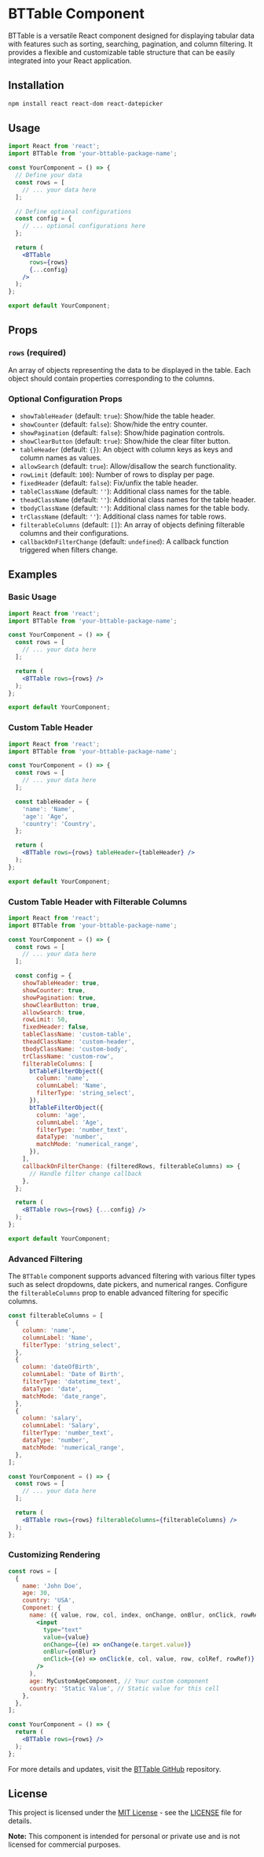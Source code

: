 # BTTable Component
BTTable is a versatile React component designed for displaying tabular data with features such as sorting, searching, pagination, and column filtering. It provides a flexible and customizable table structure that can be easily integrated into your React application.

## Installation
```bash
npm install react react-dom react-datepicker
```

## Usage
```jsx
import React from 'react';
import BTTable from 'your-bttable-package-name';

const YourComponent = () => {
  // Define your data
  const rows = [
    // ... your data here
  ];

  // Define optional configurations
  const config = {
    // ... optional configurations here
  };

  return (
    <BTTable
      rows={rows}
      {...config}
    />
  );
};

export default YourComponent;
```

## Props

### `rows` (required)

An array of objects representing the data to be displayed in the table. Each object should contain properties corresponding to the columns.

### Optional Configuration Props

- `showTableHeader` (default: `true`): Show/hide the table header.
- `showCounter` (default: `false`): Show/hide the entry counter.
- `showPagination` (default: `false`): Show/hide pagination controls.
- `showClearButton` (default: `true`): Show/hide the clear filter button.
- `tableHeader` (default: `{}`): An object with column keys as keys and column names as values.
- `allowSearch` (default: `true`): Allow/disallow the search functionality.
- `rowLimit` (default: `100`): Number of rows to display per page.
- `fixedHeader` (default: `false`): Fix/unfix the table header.
- `tableClassName` (default: `''`): Additional class names for the table.
- `theadClassName` (default: `''`): Additional class names for the table header.
- `tbodyClassName` (default: `''`): Additional class names for the table body.
- `trClassName` (default: `''`): Additional class names for table rows.
- `filterableColumns` (default: `[]`): An array of objects defining filterable columns and their configurations.
- `callbackOnFilterChange` (default: `undefined`): A callback function triggered when filters change.

## Examples
### Basic Usage
```jsx
import React from 'react';
import BTTable from 'your-bttable-package-name';

const YourComponent = () => {
  const rows = [
    // ... your data here
  ];

  return (
    <BTTable rows={rows} />
  );
};

export default YourComponent;
```

### Custom Table Header
```jsx
import React from 'react';
import BTTable from 'your-bttable-package-name';

const YourComponent = () => {
  const rows = [
    // ... your data here
  ];

  const tableHeader = {
    'name': 'Name',
    'age': 'Age',
    'country': 'Country',
  };

  return (
    <BTTable rows={rows} tableHeader={tableHeader} />
  );
};

export default YourComponent;
```

### Custom Table Header with Filterable Columns
```jsx
import React from 'react';
import BTTable from 'your-bttable-package-name';

const YourComponent = () => {
  const rows = [
    // ... your data here
  ];

  const config = {
    showTableHeader: true,
    showCounter: true,
    showPagination: true,
    showClearButton: true,
    allowSearch: true,
    rowLimit: 50,
    fixedHeader: false,
    tableClassName: 'custom-table',
    theadClassName: 'custom-header',
    tbodyClassName: 'custom-body',
    trClassName: 'custom-row',
    filterableColumns: [
      btTableFilterObject({
        column: 'name',
        columnLabel: 'Name',
        filterType: 'string_select',
      }),
      btTableFilterObject({
        column: 'age',
        columnLabel: 'Age',
        filterType: 'number_text',
        dataType: 'number',
        matchMode: 'numerical_range',
      }),
    ],
    callbackOnFilterChange: (filteredRows, filterableColumns) => {
      // Handle filter change callback
    },
  };

  return (
    <BTTable rows={rows} {...config} />
  );
};

export default YourComponent;
```

### Advanced Filtering
The `BTTable` component supports advanced filtering with various filter types such as select dropdowns, date pickers, and numerical ranges. Configure the `filterableColumns` prop to enable advanced filtering for specific columns.
```jsx
const filterableColumns = [
  {
    column: 'name',
    columnLabel: 'Name',
    filterType: 'string_select',
  },
  {
    column: 'dateOfBirth',
    columnLabel: 'Date of Birth',
    filterType: 'datetime_text',
    dataType: 'date',
    matchMode: 'date_range',
  },
  {
    column: 'salary',
    columnLabel: 'Salary',
    filterType: 'number_text',
    dataType: 'number',
    matchMode: 'numerical_range',
  },
];

const YourComponent = () => {
  const rows = [
    // ... your data here
  ];

  return (
    <BTTable rows={rows} filterableColumns={filterableColumns} />
  );
};

```

### Customizing Rendering
```jsx
const rows = [
  {
    name: 'John Doe',
    age: 30,
    country: 'USA',
    Componet: {
      name: ({ value, row, col, index, onChange, onBlur, onClick, rowRef, colRef }) => (
        <input
          type="text"
          value={value}
          onChange={(e) => onChange(e.target.value)}
          onBlur={onBlur}
          onClick={(e) => onClick(e, col, value, row, colRef, rowRef)}
        />
      ),
      age: MyCustomAgeComponent, // Your custom component
      country: 'Static Value', // Static value for this cell
    },
  },
];

const YourComponent = () => {
  return (
    <BTTable rows={rows} />
  );
};

```

For more details and updates, visit the [BTTable GitHub](https://github.com/kardebadas/BTTable) repository.

## License

This project is licensed under the [MIT License](https://opensource.org/licenses/MIT) - see the [LICENSE](LICENSE) file for details.

**Note:** This component is intended for personal or private use and is not licensed for commercial purposes.

